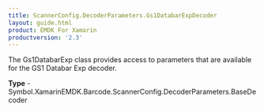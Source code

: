 ```yaml
---
title: ScannerConfig.DecoderParameters.Gs1DatabarExpDecoder
layout: guide.html
product: EMDK For Xamarin
productversion: '2.3'
---
```

The Gs1DatabarExp class provides access to parameters that are available for the GS1 Databar Exp decoder.

**Type** - Symbol.XamarinEMDK.Barcode.ScannerConfig.DecoderParameters.BaseDecoder








